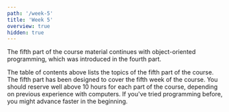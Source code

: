 ```yaml
---
path: '/week-5'
title: 'Week 5'
overview: true
hidden: true
---
```


The fifth part of the course material continues with object-oriented programming, which was introduced in the fourth part.

<pages-in-this-section></pages-in-this-section>

The table of contents above lists the topics of the fifth part of the course. The fifth part has been designed to cover the fifth week of the course. You should reserve well above 10 hours for each part of the course, depending on previous experience with computers. If you've tried programming before, you might advance faster in the beginning.
